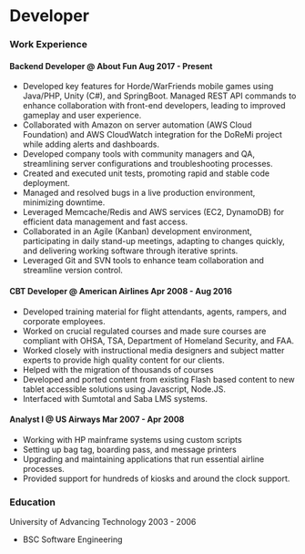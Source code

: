 # Developer

### Work Experience
#### Backend Developer @ About Fun Aug 2017 - Present
- Developed key features for Horde/WarFriends mobile games using Java/PHP, Unity (C#), and SpringBoot. Managed REST API commands to enhance collaboration with front-end developers, leading to improved gameplay and user experience.
- Collaborated with Amazon on server automation (AWS Cloud Foundation) and AWS CloudWatch integration for the DoReMi project while adding alerts and dashboards.
- Developed company tools with community managers and QA, streamlining server configurations and troubleshooting processes.
- Created and executed unit tests, promoting rapid and stable code deployment.
- Managed and resolved bugs in a live production environment, minimizing downtime.
- Leveraged Memcache/Redis and AWS services (EC2, DynamoDB) for efficient data management and fast access.
- Collaborated in an Agile (Kanban) development environment, participating in daily stand-up meetings, adapting to changes quickly, and delivering working software through iterative sprints.
- Leveraged Git and SVN tools to enhance team collaboration and streamline version control.

#### CBT Developer @ American Airlines Apr 2008 - Aug 2016
- Developed training material for flight attendants, agents, rampers, and corporate employees. 
- Worked on crucial regulated courses and made sure courses are compliant with OHSA, TSA, Department of Homeland Security, and FAA. 
- Worked closely with instructional media designers and subject matter experts to provide high quality content for our clients. 
- Helped with the migration of thousands of courses
- Developed and ported content from existing Flash based content to new tablet accessible solutions using Javascript, Node.JS.
- Interfaced with Sumtotal and Saba LMS systems.

#### Analyst I @ US Airways Mar 2007 - Apr 2008
- Working with HP mainframe systems using custom scripts
- Setting up bag tag, boarding pass, and message printers
- Upgrading and maintaining applications that run essential airline processes. 
- Provided support for hundreds of kiosks and around the clock support. 

### Education
University of Advancing Technology 2003 - 2006
- BSC Software Engineering 

